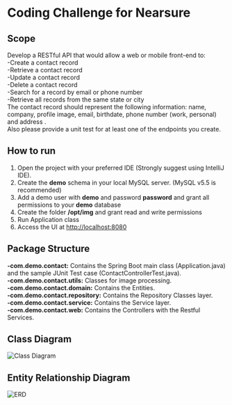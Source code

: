 # Coding Challenge for Nearsure 

## Scope
Develop a RESTful API that would allow a web or mobile front-end to:  
-Create a contact record  
-Retrieve a contact record  
-Update a contact record  
-Delete a contact record  
-Search for a record by email or phone number  
-Retrieve all records from the same state or city  
The contact record should represent the following information: name, company, profile image, email, birthdate, phone number (work, personal) and address .  
Also please provide a unit test for at least one of the endpoints you create.

## How to run
1) Open the project with your preferred IDE (Strongly suggest using IntelliJ IDE).
2) Create the **demo** schema in your local MySQL server. (MySQL v5.5 is recommended)
3) Add a demo user with **demo** and password **password** and grant all permissions to your **demo** database
4) Create the folder **/opt/img** and grant read and write permissions
5) Run Application class
6) Access the UI at [http://localhost:8080](http://localhost:8080)

## Package Structure
**-com.demo.contact:** Contains the Spring Boot main class (Application.java) and the sample JUnit Test case (ContactControllerTest.java).  
**-com.demo.contact.utils:** Classes for image processing.  
**-com.demo.contact.domain:** Contains the Entities.   
**-com.demo.contact.repository:** Contains the Repository Classes layer.  
**-com.demo.contact.service:** Contains the Service layer.  
**-com.demo.contact.web:** Contains the Controllers with the Restful Services.

## Class Diagram  
![Class Diagram](https://i.imgur.com/jQ3zazu.png)  

## Entity Relationship Diagram  
![ERD](https://i.imgur.com/YMEcBxP.png)